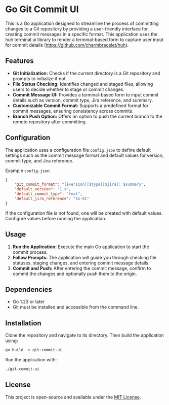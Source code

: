 # Go Git Commit UI

This is a Go application designed to streamline the process of committing changes to a Git repository by providing a user-friendly interface for creating commit messages in a specific format. This application uses the huh terminal ui library to render a terminal-based form to capture user input for commit details (https://github.com/charmbracelet/huh).

## Features

- **Git Initialization:** Checks if the current directory is a Git repository and prompts to initialize if not.
- **File Status Checking:** Identifies changed and staged files, allowing users to decide whether to stage or commit changes.
- **Commit Message UI:** Provides a terminal-based form to input commit details such as version, commit type, Jira reference, and summary.
- **Customizable Commit Format:** Supports a predefined format for commit messages, ensuring consistency across commits.
- **Branch Push Option:** Offers an option to push the current branch to the remote repository after committing.

## Configuration

The application uses a configuration file `config.json` to define default settings such as the commit message format and default values for version, commit type, and Jira reference.

Example `config.json`:
```json
{
    "git_commit_format": "[$version][$type][$jira]: $summary",
    "default_version": "1.x",
    "default_commit_type": "feat",
    "default_jira_reference": "SS-01"
}
```
If the configuration file is not found, one will be created with default values. Configure values before running the application.

## Usage

1. **Run the Application:** Execute the main Go application to start the commit process.
2. **Follow Prompts:** The application will guide you through checking file statuses, staging changes, and entering commit message details.
3. **Commit and Push:** After entering the commit message, confirm to commit the changes and optionally push them to the origin.

## Dependencies

- Go 1.23 or later
- Git must be installed and accessible from the command line.

## Installation

Clone the repository and navigate to its directory. Then build the application using:

```bash
go build -o git-commit-ui
```

Run the application with:

```bash
./git-commit-ui
```

## License

This project is open-source and available under the [MIT License](LICENSE).
